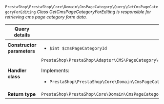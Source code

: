 `PrestaShop\PrestaShop\Core\Domain\CmsPageCategory\Query\GetCmsPageCategoryForEditing`
_Class GetCmsPageCategoryForEditing is responsible for retrieving cms page category form data._

| Query details              |    |
| -------------------------- | -- |
| **Constructor parameters** | <ul> <li>`$int $cmsPageCategoryId`</li> </ul> |
| **Handler class**          | `PrestaShop\PrestaShop\Adapter\CMS\PageCategory\QueryHandler\GetCmsPageCategoryForEditingHandler`  <p> Implements: </p> <ul>  <li>`PrestaShop\PrestaShop\Core\Domain\CmsPageCategory\QueryHandler\GetCmsPageCategoryForEditingHandlerInterface`</li>  |
| **Return type** |  `PrestaShop\PrestaShop\Core\Domain\CmsPageCategory\QueryResult\EditableCmsPageCategory`  |
